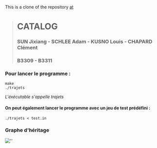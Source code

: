 This is a clone of the repository [at](https://github.com/Snownamida/Cpp-TP2)


> # CATALOG
> ### SUN Jixiang - SCHLEE Adam - KUSNO Louis - CHAPARD Clément
> ### B3309 - B3311

### Pour lancer le programme :

```console
make
./trajets
```
*L'éxécutable s'appelle trajets*

#### On peut également lancer le programme avec un jeu de test prédéfini :

```console
./trajets < test.in
```

### Graphe d'héritage

![''](架构图/héritage.svg "Graphe d'héritage")
